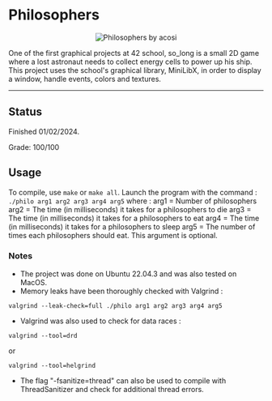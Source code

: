 # Philosophers

<p align="center">
  <img src="https://github.com/ArenKae/42-badges/blob/main/philosopherse.png" alt="Philosophers by acosi">
</p>

One of the first graphical projects at 42 school, so_long is a small 2D game where a lost astronaut needs to collect energy cells to power up his ship. This project uses the school's graphical library, MiniLibX, in order to display a window, handle events, colors and textures.

---

## Status
Finished 01/02/2024.

Grade: 100/100

## Usage
To compile, use ```make``` or ```make all```.
Launch the program with the command : ```./philo arg1 arg2 arg3 arg4 arg5```
where :
arg1 = Number of philosophers
arg2 = The time (in milliseconds) it takes for a philosophers to die
arg3 = The time (in milliseconds) it takes for a philosophers to eat
arg4 = The time (in milliseconds) it takes for a philosophers to sleep
arg5 = The number of times each philosophers should eat. This argument is optional.

### Notes
- The project was done on Ubuntu 22.04.3 and was also tested on MacOS.
- Memory leaks have been thoroughly checked with Valgrind :
```
valgrind --leak-check=full ./philo arg1 arg2 arg3 arg4 arg5
```
- Valgrind was also used to check for data races :
```
valgrind --tool=drd
```
or
```
valgrind --tool=helgrind
```
- The flag "-fsanitize=thread" can also be used to compile with ThreadSanitizer and check for additional thread errors.